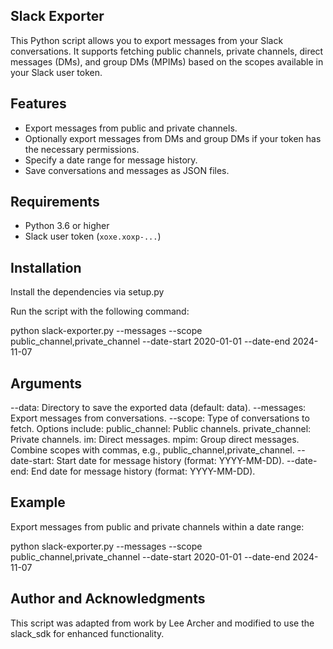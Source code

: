 ## Slack Exporter

This Python script allows you to export messages from your Slack conversations. It supports fetching public channels, private channels, direct messages (DMs), and group DMs (MPIMs) based on the scopes available in your Slack user token.

## Features

- Export messages from public and private channels.
- Optionally export messages from DMs and group DMs if your token has the necessary permissions.
- Specify a date range for message history.
- Save conversations and messages as JSON files.

## Requirements

- Python 3.6 or higher
- Slack user token (`xoxe.xoxp-...`)

## Installation

Install the dependencies via setup.py

Run the script with the following command:

python slack-exporter.py --messages --scope public_channel,private_channel --date-start 2020-01-01 --date-end 2024-11-07

## Arguments
--data: Directory to save the exported data (default: data).
--messages: Export messages from conversations.
--scope: Type of conversations to fetch. Options include:
public_channel: Public channels.
private_channel: Private channels.
im: Direct messages.
mpim: Group direct messages.
Combine scopes with commas, e.g., public_channel,private_channel.
--date-start: Start date for message history (format: YYYY-MM-DD).
--date-end: End date for message history (format: YYYY-MM-DD).

## Example
Export messages from public and private channels within a date range:

python slack-exporter.py --messages --scope public_channel,private_channel --date-start 2020-01-01 --date-end 2024-11-07

## Author and Acknowledgments
This script was adapted from work by Lee Archer and modified to use the slack_sdk for enhanced functionality.
